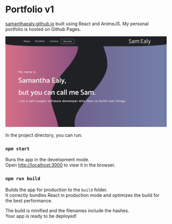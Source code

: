 # Portfolio v1

[samanthaealy.github.io](samanthaealy.github.io) built using React and AnimeJS. My personal portfolio is hosted on Github Pages.

![Homepage of personal portfolio](/src/img/homepage.png)

In the project directory, you can run:

### `npm start`

Runs the app in the development mode.\
Open [http://localhost:3000](http://localhost:3000) to view it in the browser.

### `npm run build`

Builds the app for production to the `build` folder.\
It correctly bundles React in production mode and optimizes the build for the best performance.

The build is minified and the filenames include the hashes.\
Your app is ready to be deployed!

